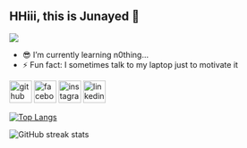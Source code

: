 ## HHiii, this is Junayed 🥷
![](https://images.unsplash.com/photo-1705285854436-b54099a74f68?q=80&w=2340&auto=format&fit=crop&ixlib=rb-4.1.0&ixid=M3wxMjA3fDB8MHxwaG90by1wYWdlfHx8fGVufDB8fHx8fA%3D%3D)

- 😎 I’m currently learning n0thing...
- ⚡ Fun fact: I sometimes talk to my laptop just to motivate it


[<img src='https://cdn.jsdelivr.net/npm/simple-icons@3.0.1/icons/github.svg' alt='github' height='40'>](https://github.com/JUN4Y3D)  [<img src='https://cdn.jsdelivr.net/npm/simple-icons@3.0.1/icons/facebook.svg' alt='facebook' height='40'>](https://www.facebook.com/thisisJunayed)  [<img src='https://cdn.jsdelivr.net/npm/simple-icons@3.0.1/icons/instagram.svg' alt='instagram' height='40'>](https://www.instagram.com/thisisJunayed/)  [<img src='https://cdn.jsdelivr.net/npm/simple-icons@3.0.1/icons/linkedin.svg' alt='linkedin' height='40'>](https://www.linkedin.com/in/thisisjunayed/)  

[![Top Langs](https://github-readme-stats.vercel.app/api/top-langs/?username=JUN4Y3D)](https://github.com/anuraghazra/github-readme-stats)

![GitHub streak stats](https://streak-stats.demolab.com/?user=JUN4Y3D)  

